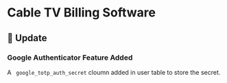 # Cable TV Billing Software

## 🚀 Update

### Google Authenticator Feature Added

A `	google_totp_auth_secret` cloumn added in user table to store the secret.